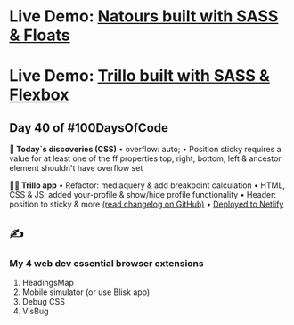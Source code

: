 # Live Demo: [Natours built with SASS & Floats](https://devckvargas-sass-natours-2023.netlify.app/)

# Live Demo: [Trillo built with SASS & Flexbox](https://devckvargas-sass-trillo-flexbox-2023.netlify.app/)

## Day 40 of #100DaysOfCode

**📖 Today`s discoveries (CSS)**
• overflow: auto;
• Position sticky requires a value for at least one of the ff properties
 top, right, bottom, left
 & ancestor element shouldn't have overflow set

**👨‍💻 Trillo app**
• Refactor: mediaquery & add breakpoint calculation
• HTML, CSS & JS: added your-profile & show/hide profile functionality
• Header: position to sticky & more [(read changelog on GitHub)](https://github.com/devCKVargas/Advanced-CSS-SASS/commits/main/Projects/Trillo)
• [Deployed to Netlify](https://devckvargas-sass-trillo-flexbox-2023.netlify.app/)

## ✍

### My 4 web dev essential browser extensions

1. HeadingsMap
2. Mobile simulator (or use Blisk app)
3. Debug CSS
4. VisBug
